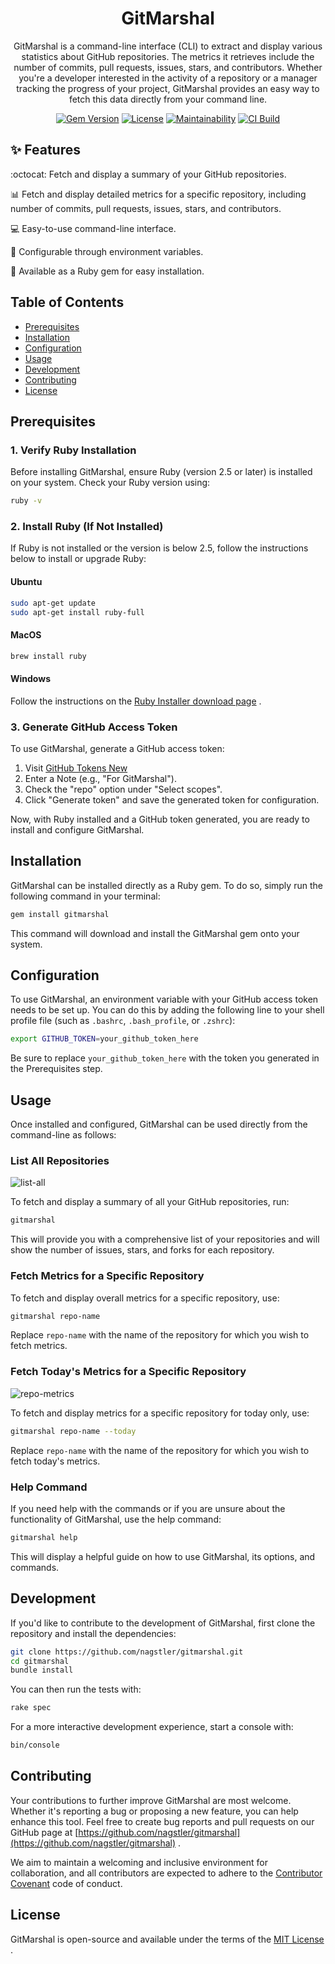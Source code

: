 <h1 align="center">
  GitMarshal
</h1>

<p align="center">
GitMarshal is a command-line interface (CLI) to extract and display various statistics about GitHub repositories. The metrics it retrieves include the number of commits, pull requests, issues, stars, and contributors.
Whether you're a developer interested in the activity of a repository or a manager tracking the progress of your project, GitMarshal provides an easy way to fetch this data directly from your command line.
</p>


<p align="center">
  <a href="https://badge.fury.io/rb/gitmarshal"><img src="https://badge.fury.io/rb/gitmarshal.svg" alt="Gem Version"></a>
  <a href="https://opensource.org/licenses/MIT"><img src="https://img.shields.io/badge/License-MIT-yellow.svg" alt="License"></a>
  <a href="https://codeclimate.com/github/nagstler/gitmarshal/maintainability"><img src="https://api.codeclimate.com/v1/badges/a9c81f4f449374df1e0c/maintainability" alt="Maintainability"></a>
  <a href="https://github.com/nagstler/gitmarshal/actions/workflows/gem-push.yml"><img src="https://github.com/nagstler/gitmarshal/actions/workflows/gem-push.yml/badge.svg?branch=main" alt="CI Build"></a>
</p>





## :sparkles: Features

:octocat: Fetch and display a summary of your GitHub repositories.

:bar_chart: Fetch and display detailed metrics for a specific repository, including number of commits, pull requests, issues, stars, and contributors.

:computer: Easy-to-use command-line interface.

:wrench: Configurable through environment variables.

:gem: Available as a Ruby gem for easy installation.


## Table of Contents 
- [Prerequisites](#prerequisites) 
- [Installation](#installation) 
- [Configuration](#configuration) 
- [Usage](#usage)
- [Development](#development) 
- [Contributing](#contributing) 
- [License](#license)

## Prerequisites
### 1. Verify Ruby Installation

Before installing GitMarshal, ensure Ruby (version 2.5 or later) is installed on your system. Check your Ruby version using:

```bash
ruby -v
```

### 2. Install Ruby (If Not Installed)

If Ruby is not installed or the version is below 2.5, follow the instructions below to install or upgrade Ruby:
#### Ubuntu

```bash
sudo apt-get update
sudo apt-get install ruby-full
```

#### MacOS

```bash
brew install ruby
```

#### Windows

Follow the instructions on the [Ruby Installer download page](https://rubyinstaller.org/downloads/) .
### 3. Generate GitHub Access Token

To use GitMarshal, generate a GitHub access token: 
1. Visit [GitHub Tokens New](https://github.com/settings/tokens/new)
2. Enter a Note (e.g., "For GitMarshal").
3. Check the "repo" option under "Select scopes".
4. Click "Generate token" and save the generated token for configuration.

Now, with Ruby installed and a GitHub token generated, you are ready to install and configure GitMarshal.

## Installation

GitMarshal can be installed directly as a Ruby gem. To do so, simply run the following command in your terminal:

```bash
gem install gitmarshal
```

This command will download and install the GitMarshal gem onto your system.

## Configuration

To use GitMarshal, an environment variable with your GitHub access token needs to be set up. You can do this by adding the following line to your shell profile file (such as `.bashrc`, `.bash_profile`, or `.zshrc`):

```bash
export GITHUB_TOKEN=your_github_token_here
```

Be sure to replace `your_github_token_here` with the token you generated in the Prerequisites step.

## Usage

Once installed and configured, GitMarshal can be used directly from the command-line as follows:

### List All Repositories

![list-all](https://github.com/nagstler/gitmarshal/assets/1298480/e9f25862-dca6-42e2-9089-25859fe3fab0)

To fetch and display a summary of all your GitHub repositories, run:

```bash
gitmarshal
```

This will provide you with a comprehensive list of your repositories and will show the number of issues, stars, and forks for each repository.

### Fetch Metrics for a Specific Repository

To fetch and display overall metrics for a specific repository, use:

```bash
gitmarshal repo-name
```

Replace `repo-name` with the name of the repository for which you wish to fetch metrics. 

### Fetch Today's Metrics for a Specific Repository

![repo-metrics](https://github.com/nagstler/gitmarshal/assets/1298480/d30e9a1c-9c63-4d28-824e-4c73a95997a7)


To fetch and display metrics for a specific repository for today only, use:

```bash
gitmarshal repo-name --today
```

Replace `repo-name` with the name of the repository for which you wish to fetch today's metrics. 

### Help Command

If you need help with the commands or if you are unsure about the functionality of GitMarshal, use the help command:

```bash
gitmarshal help
```

This will display a helpful guide on how to use GitMarshal, its options, and commands.

## Development

If you'd like to contribute to the development of GitMarshal, first clone the repository and install the dependencies:

```bash
git clone https://github.com/nagstler/gitmarshal.git
cd gitmarshal
bundle install
```

You can then run the tests with:

```bash
rake spec
```

For a more interactive development experience, start a console with:

```bash
bin/console
```

## Contributing

Your contributions to further improve GitMarshal are most welcome. Whether it's reporting a bug or proposing a new feature, you can help enhance this tool. Feel free to create bug reports and pull requests on our GitHub page at [https://github.com/nagstler/gitmarshal](https://github.com/nagstler/gitmarshal) .

We aim to maintain a welcoming and inclusive environment for collaboration, and all contributors are expected to adhere to the [Contributor Covenant](https://www.contributor-covenant.org/)  code of conduct.

## License

GitMarshal is open-source and available under the terms of the [MIT License](https://opensource.org/licenses/MIT) .
